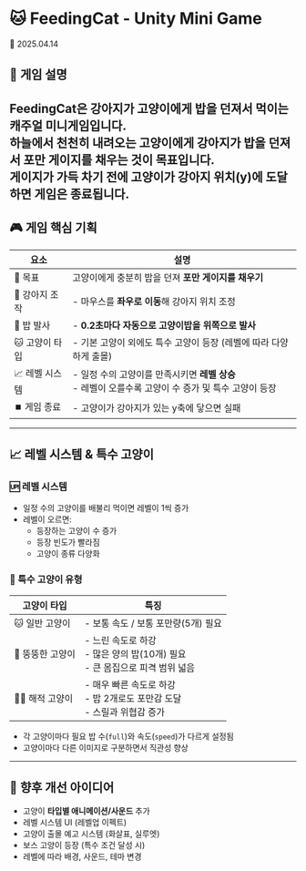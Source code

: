 # 🐱 FeedingCat - Unity Mini Game
📅 2025.04.14

## 📝 게임 설명

**FeedingCat**은 강아지가 고양이에게 밥을 던져서 먹이는 캐주얼 미니게임입니다.  
**하늘에서 천천히 내려오는 고양이**에게 강아지가 **밥을 던져서 포만 게이지를 채우는** 것이 목표입니다.  
게이지가 가득 차기 전에 고양이가 강아지 위치(y)에 도달하면 게임은 종료됩니다.
---

## 🎮 게임 핵심 기획

| 요소            | 설명 |
|------------------|------|
| 🎯 목표          | 고양이에게 충분히 밥을 던져 **포만 게이지를 채우기** |
| 🐶 강아지 조작   | - 마우스를 **좌우로 이동**해 강아지 위치 조정 |
| 🍚 밥 발사       | - **0.2초마다 자동으로 고양이밥을 위쪽으로 발사** |
| 🐱 고양이 타입   | - 기본 고양이 외에도 특수 고양이 등장 (레벨에 따라 다양하게 출몰) |
| 📈 레벨 시스템   | - 일정 수의 고양이를 만족시키면 **레벨 상승** <br> - 레벨이 오를수록 고양이 수 증가 및 특수 고양이 등장 |
| ⏹️ 게임 종료     | - 고양이가 강아지가 있는 y축에 닿으면 실패 |

---

## 📈 레벨 시스템 & 특수 고양이

### 🆙 레벨 시스템
- 일정 수의 고양이를 배불리 먹이면 레벨이 1씩 증가
- 레벨이 오르면:
  - 등장하는 고양이 수 증가
  - 등장 빈도가 빨라짐
  - 고양이 종류 다양화

### 🐾 특수 고양이 유형

| 고양이 타입     | 특징 |
|----------------|------|
| 🐱 일반 고양이   | - 보통 속도 / 보통 포만량(5개) 필요 |
| 🐷 뚱뚱한 고양이 | - 느린 속도로 하강<br> - 많은 양의 밥(10개) 필요<br> - 큰 몸집으로 피격 범위 넓음 |
| 🏴‍☠️ 해적 고양이 | - 매우 빠른 속도로 하강<br> - 밥 2개로도 포만감 도달<br> - 스릴과 위협감 증가 |

- 각 고양이마다 필요 밥 수(`full`)와 속도(`speed`)가 다르게 설정됨
- 고양이마다 다른 이미지로 구분하면서 직관성 향상

---

## 🔧 향후 개선 아이디어

- 고양이 **타입별 애니메이션/사운드** 추가
- 레벨 시스템 UI (레벨업 이펙트)
- 고양이 출몰 예고 시스템 (화살표, 실루엣)
- 보스 고양이 등장 (특수 조건 달성 시)
- 레벨에 따라 배경, 사운드, 테마 변경

